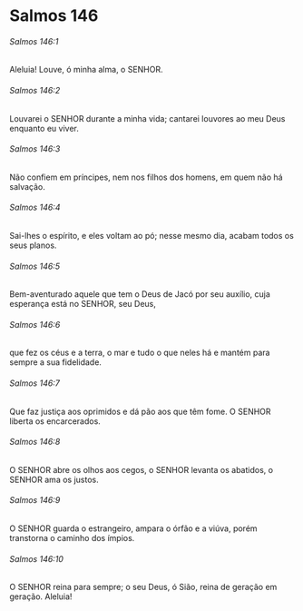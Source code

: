 # Salmos 146

###### Salmos 146:1

Aleluia! Louve, ó minha alma, o SENHOR.

###### Salmos 146:2

Louvarei o SENHOR durante a minha vida; cantarei louvores ao meu Deus enquanto eu viver.

###### Salmos 146:3

Não confiem em príncipes, nem nos filhos dos homens, em quem não há salvação.

###### Salmos 146:4

Sai-lhes o espírito, e eles voltam ao pó; nesse mesmo dia, acabam todos os seus planos.

###### Salmos 146:5

Bem-aventurado aquele que tem o Deus de Jacó por seu auxílio, cuja esperança está no SENHOR, seu Deus,

###### Salmos 146:6

que fez os céus e a terra, o mar e tudo o que neles há e mantém para sempre a sua fidelidade.

###### Salmos 146:7

Que faz justiça aos oprimidos e dá pão aos que têm fome. O SENHOR liberta os encarcerados.

###### Salmos 146:8

O SENHOR abre os olhos aos cegos, o SENHOR levanta os abatidos, o SENHOR ama os justos.

###### Salmos 146:9

O SENHOR guarda o estrangeiro, ampara o órfão e a viúva, porém transtorna o caminho dos ímpios.

###### Salmos 146:10

O SENHOR reina para sempre; o seu Deus, ó Sião, reina de geração em geração. Aleluia!

